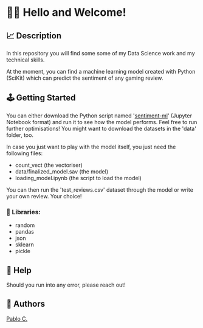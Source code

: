 # 👋🏻 Hello and Welcome!

## 📈 Description

In this repository you will find some some of my Data Science work and my technical skills.

At the moment, you can find a machine learning model created with Python (SciKit) which can predict the sentiment of any gaming review.

## 🕹️ Getting Started

You can either download the Python script named '[sentiment-ml](https://github.com/FinanzasMTG/DataScienceProjects/blob/main/sentiment-ml/sentiment_ml.ipynb)' (Jupyter Notebook format) and run it to see how the model performs. Feel free to run further optimisations! You might want to download the datasets in the 'data' folder, too.

In case you just want to play with the model itself, you just need the following files:
* count_vect (the vectoriser)
* data/finalized_model.sav (the model)
* loading_model.ipynb (the script to load the model)

You can then run the 'test_reviews.csv' dataset through the model or write your own review. Your choice!

### 📖 Libraries:

* random
* pandas
* json
* sklearn
* pickle

## 🤔 Help

Should you run into any error, please reach out!

## 🔧 Authors

[Pablo C.](https://www.pablo-calvo.com/portfolio)
